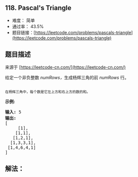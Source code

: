 ## 118. Pascal's Triangle

- 难度： 简单
- 通过率： 43.5%
- 题目链接：[https://leetcode.com/problems/pascals-triangle](https://leetcode.com/problems/pascals-triangle)


## 题目描述

来源于 [https://leetcode-cn.com/](https://leetcode-cn.com/)

<p>给定一个非负整数&nbsp;<em>numRows，</em>生成杨辉三角的前&nbsp;<em>numRows&nbsp;</em>行。</p>

<p><img alt="" src="https://upload.wikimedia.org/wikipedia/commons/0/0d/PascalTriangleAnimated2.gif"></p>

<p><small>在杨辉三角中，每个数是它左上方和右上方的数的和。</small></p>

<p><strong>示例:</strong></p>

<pre><strong>输入:</strong> 5
<strong>输出:</strong>
[
     [1],
    [1,1],
   [1,2,1],
  [1,3,3,1],
 [1,4,6,4,1]
]</pre>


## 解法：